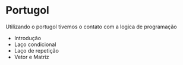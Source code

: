 # Portugol

Utilizando o portugol tivemos o contato com a logica de programação
- Introdução
- Laço condicional
- Laço de repetição
- Vetor e Matriz
